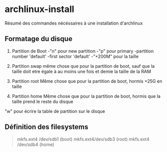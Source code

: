 # archlinux-install
Résumé des commandes nécéssaires à une installation d'archlinux

## Formatage du disque
1. Partition de Boot
-"n" pour new partition
-"p" pour primary
-partition number 'default'
-first sector 'default'
-"+200M" pour la taille

2. Partition swap
même chose que pour la partition de boot, sauf que la taille doit etre égale à au moins une fois et demie la taille de la RAM

3. Partition root
Même chose que pour la partition de boot, hormis +25G en taille

4. Partition home
Même chose que pour la partition de boot, hormis que la taille prend le reste du disque

"w" pour écrire la table de partition sur le disque

## Définition des filesystems

> mkfs.ext4 /dev/sdb1 (boot)
> mkfs.ext4/dev/sdb3 (root)
> mkfs.ext4 /dev/sdb4 (home)
